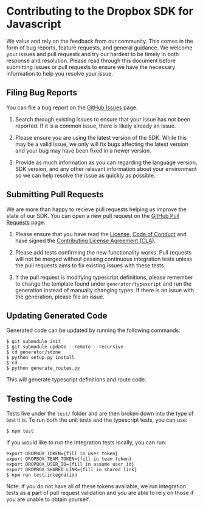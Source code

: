 # Contributing to the Dropbox SDK for Javascript
We value and rely on the feedback from our community. This comes in the form of bug reports, feature requests, and general guidance. We welcome your issues and pull requests and try our hardest to be timely in both response and resolution. Please read through this document before submitting issues or pull requests to ensure we have the necessary information to help you resolve your issue.

## Filing Bug Reports
You can file a bug report on the [GitHub Issues][issues] page.

1. Search through existing issues to ensure that your issue has not been reported. If it is a common issue, there is likely already an issue.

2. Please ensure you are using the latest version of the SDK. While this may be a valid issue, we only will fix bugs affecting the latest version and your bug may have been fixed in a newer version.

3. Provide as much information as you can regarding the language version, SDK version, and any other relevant information about your environment so we can help resolve the issue as quickly as possible.

## Submitting Pull Requests

We are more than happy to recieve pull requests helping us improve the state of our SDK. You can open a new pull request on the [GitHub Pull Requests][pr] page.

1. Please ensure that you have read the [License][license], [Code of Conduct][coc] and have signed the [Contributing License Agreement (CLA)][cla].

2. Please add tests confirming the new functionality works. Pull requests will not be merged without passing continuous integration tests unless the pull requests aims to fix existing issues with these tests.

3. If the pull request is modifying typescript definitions, please remember to change the template found under `generator/typescript` and run the generation instead of manually changing types.  If there is an issue with the generation, please file an issue.

## Updating Generated Code

Generated code can be updated by running the following commands:

```
$ git submodule init
$ git submodule update --remote --recursive
$ cd generator/stone
$ python setup.py install
$ cd ..
$ python generate_routes.py
```

This will generate typescript definitions and route code.

## Testing the Code

Tests live under the `test/` folder and are then broken down into the type of test it is.  To run both the unit tests and the typescript tests, you can use:

```
$ npm test
```

If you would like to run the integration tests locally, you can run: 

```
export DROPBOX_TOKEN={fill in user token}
export DROPBOX_TEAM_TOKEN={fill in team token}
export DROPBOX_USER_ID={fill in assume user id}
export DROPBOX_SHARED_LINK={fill in shared link}
$ npm run test:integration
```

Note: If you do not have all of these tokens available, we run integration tests as a part of pull request validation and you are able to rely on those if you are unable to obtain yourself.

[issues]: https://github.com/dropbox/dropbox-sdk-js/issues
[pr]: https://github.com/dropbox/dropbox-sdk-js/pulls
[coc]: https://github.com/dropbox/dropbox-sdk-js/blob/main/CODE_OF_CONDUCT.md
[license]: https://github.com/dropbox/dropbox-sdk-js/blob/main/LICENSE
[cla]: https://opensource.dropbox.com/cla/